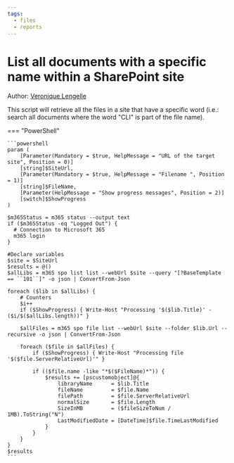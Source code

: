 ```yaml
---
tags:
  - files
  - reports
---
```


# List all documents with a specific name within a SharePoint site

Author: [Veronique Lengelle](https://veronicageek.com/2019/get-files-with-specific-names/)

This script will retrieve all the files in a site that have a specific word (i.e.: search all documents where the word "CLI" is part of the file name).

=== "PowerShell"

    ```powershell
    param (
        [Parameter(Mandatory = $true, HelpMessage = "URL of the target site", Position = 0)]
        [string]$SiteUrl,
        [Parameter(Mandatory = $true, HelpMessage = "Filename ", Position = 1)]
        [string]$FileName,
        [Parameter(HelpMessage = "Show progress messages", Position = 2)]
        [switch]$ShowProgress
    )

    $m365Status = m365 status --output text
    if ($m365Status -eq "Logged Out") {
      # Connection to Microsoft 365
      m365 login
    }

    #Declare variables
    $site = $SiteUrl
    $results = @()
    $allLibs = m365 spo list list --webUrl $site --query "[?BaseTemplate == ``101``]" -o json | ConvertFrom-Json

    foreach ($lib in $allLibs) {
        # Counters
        $i++
        if ($ShowProgress) { Write-Host "Processing '$($lib.Title)' - ($i/$($allLibs.length))" }

        $allFiles = m365 spo file list --webUrl $site --folder $lib.Url --recursive -o json | ConvertFrom-Json

        foreach ($file in $allFiles) {
            if ($ShowProgress) { Write-Host "Processing file '$($file.ServerRelativeUrl)'" }

            if (($file.name -like "*$($FileName)*")) {
                $results += [pscustomobject]@{
                    libraryName      = $lib.Title
                    fileName         = $file.Name
                    filePath         = $file.ServerRelativeUrl
                    normalSize       = $file.Length
                    SizeInMB         = ($fileSizeToNum / 1MB).ToString("N")
                    LastModifiedDate = [DateTime]$file.TimeLastModified
                }
            }
        }
    }
    $results
    ```
